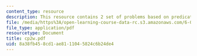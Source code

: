 ```yaml
---
content_type: resource
description: This resource contains 2 set of problems based on predicate logic.
file: /media/https%3A/open-learning-course-data-rc.s3.amazonaws.com/6-042j-mathematics-for-computer-science-fall-2005/8a38fb458cd1ae8111045824c6b24de4_cp2w.pdf
file_type: application/pdf
resourcetype: Document
title: cp2w.pdf
uid: 8a38fb45-8cd1-ae81-1104-5824c6b24de4
---
```

